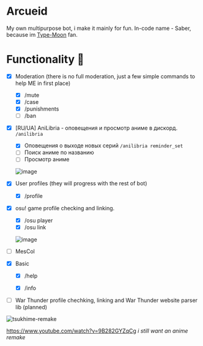 # Arcueid
My own multipurpose bot, i make it mainly for fun. In-code name - Saber, because im [Type-Moon](https://www.youtube.com/channel/UC2SPttwqD13PoROoLR_NKUg) fan.

# Functionality :rocket:
- [x] Moderation (there is no full moderation, just a few simple commands to help ME in first place)
  - [x] /mute
  - [x] /case
  - [x] /punishments
  - [ ] /ban

- [x] [RU/UA] AniLibria - оповещения и просмотр аниме в дискорд. `/anilibria`
  - [x] Оповещения о выходе новых серий `/anilibria reminder_set`
  - [ ] Поиск аниме по названию
  - [ ] Просмотр аниме
  
  ![image](https://user-images.githubusercontent.com/49173264/189772134-4099fd76-298c-4519-bca6-d66fd1016834.png)

- [x] User profiles (they will progress with the rest of bot)
  - [x] /profile
  
- [x] osu! game profile checking and linking.
  - [x] /osu player
  - [x] /osu link

  ![image](https://user-images.githubusercontent.com/49173264/179756421-4b0633d6-7817-47f1-8a0f-148138e8b42f.png)

- [ ] MesCol

- [x] Basic
  - [x] /help
  - [x] /info
  

- [ ] War Thunder profile chechking, linking and War Thunder website parser lib (planned)

![tsukhime-remake](https://user-images.githubusercontent.com/49173264/179757105-ddc86a78-dc6d-419a-8e59-96d856d3a0f9.gif)

https://www.youtube.com/watch?v=9B282GYZqCg *i still want an anime remake*
